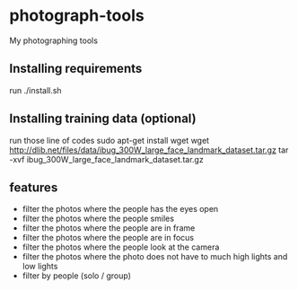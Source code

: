 # photograph-tools
My photographing tools

## Installing requirements
run ./install.sh

## Installing training data (optional)
run those line of codes
sudo apt-get install wget
wget http://dlib.net/files/data/ibug_300W_large_face_landmark_dataset.tar.gz
tar -xvf ibug_300W_large_face_landmark_dataset.tar.gz

## features
- filter the photos where the people has the eyes open
- filter the photos where the people smiles
- filter the photos where the people are in frame
- filter the photos where the people are in focus
- filter the photos where the people look at the camera
- filter the photos where the photo does not have to much high lights and low lights
- filter by people (solo / group)